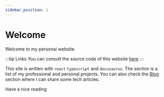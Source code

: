 ```yaml
---
sidebar_position: 1
---
```


# Welcome

Welcome to my personal website.

:::tip Links
You can consult the source code of this website [here](https://github.com/simonboisset/website)
:::

This site is written with `react` `typescript` and `docusaurus`.
The section is a list of my professional and personal projects.
You can also check the [Blog](/blog) section where I can share some tech articles.

Have a nice reading
